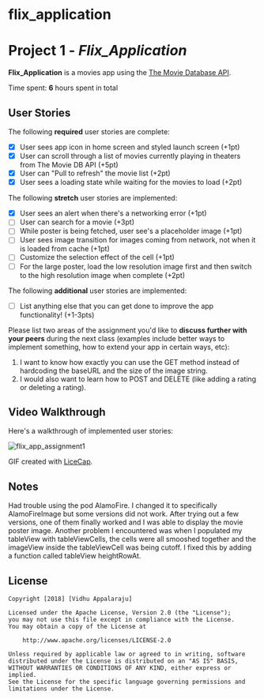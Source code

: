# flix_application

# Project 1 - *Flix_Application*

**Flix_Application** is a movies app using the [The Movie Database API](http://docs.themoviedb.apiary.io/#).

Time spent: **6** hours spent in total

## User Stories

The following **required** user stories are complete:

- [x] User sees app icon in home screen and styled launch screen (+1pt)
- [x] User can scroll through a list of movies currently playing in theaters from The Movie DB API (+5pt)
- [x] User can "Pull to refresh" the movie list (+2pt)
- [x] User sees a loading state while waiting for the movies to load (+2pt)

The following **stretch** user stories are implemented:

- [x] User sees an alert when there's a networking error (+1pt)
- [ ] User can search for a movie (+3pt)
- [ ] While poster is being fetched, user see's a placeholder image (+1pt)
- [ ] User sees image transition for images coming from network, not when it is loaded from cache (+1pt)
- [ ] Customize the selection effect of the cell (+1pt)
- [ ] For the large poster, load the low resolution image first and then switch to the high resolution image when complete (+2pt)

The following **additional** user stories are implemented:

- [ ] List anything else that you can get done to improve the app functionality! (+1-3pts)

Please list two areas of the assignment you'd like to **discuss further with your peers** during the next class (examples include better ways to implement something, how to extend your app in certain ways, etc):

1. I want to know how exactly you can use the GET method instead of hardcoding the baseURL and the size of the image string. 
2. I would also want to learn how to POST and DELETE (like adding a rating or deleting a rating). 

## Video Walkthrough

Here's a walkthrough of implemented user stories:

![flix_app_assignment1](https://user-images.githubusercontent.com/8825679/45258259-3ae0e780-b37a-11e8-8a7d-9b40e6d61f68.gif)

GIF created with [LiceCap](http://www.cockos.com/licecap/).

## Notes

Had trouble using the pod AlamoFire. I changed it to specifically AlamoFireImage but some versions did not work. After trying out a few versions, one of them finally worked and I was able to display the movie poster image. Another problem I encountered was when I populated my tableView with tableViewCells, the cells were all smooshed together and the imageView inside the tableViewCell was being cutoff. I fixed this by adding a function called tableView heightRowAt. 

## License

    Copyright [2018] [Vidhu Appalaraju]

    Licensed under the Apache License, Version 2.0 (the "License");
    you may not use this file except in compliance with the License.
    You may obtain a copy of the License at

        http://www.apache.org/licenses/LICENSE-2.0

    Unless required by applicable law or agreed to in writing, software
    distributed under the License is distributed on an "AS IS" BASIS,
    WITHOUT WARRANTIES OR CONDITIONS OF ANY KIND, either express or implied.
    See the License for the specific language governing permissions and
    limitations under the License.
